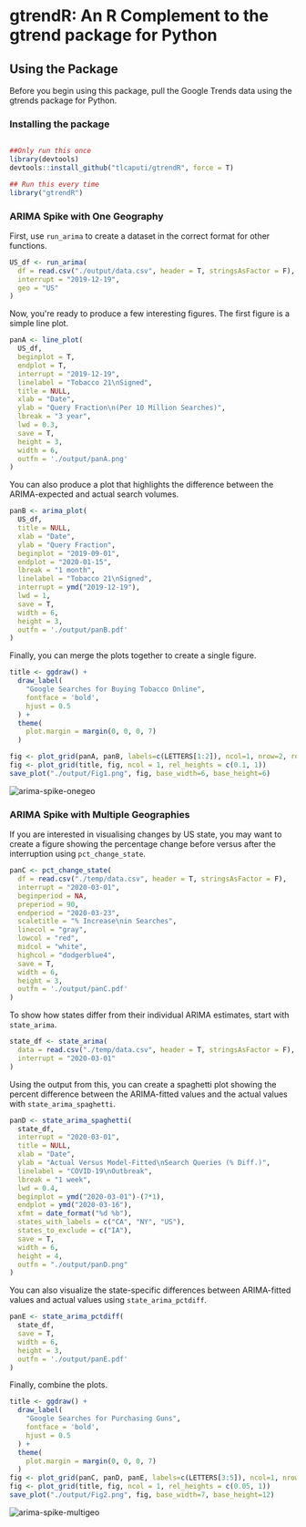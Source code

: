 # gtrendR: An R Complement to the gtrend package for Python

## Using the Package

Before you begin using this package, pull the Google Trends data using the gtrends package for Python.

### Installing the package

```r

##Only run this once
library(devtools)
devtools::install_github("tlcaputi/gtrendR", force = T)

## Run this every time
library("gtrendR")

```

### ARIMA Spike with One Geography

First, use `run_arima` to create a dataset in the correct format for other functions.

```r
US_df <- run_arima(
  df = read.csv("./output/data.csv", header = T, stringsAsFactor = F),
  interrupt = "2019-12-19",
  geo = "US"
)
```

Now, you're ready to produce a few interesting figures. The first figure is a simple line plot.


```r
panA <- line_plot(
  US_df,
  beginplot = T,
  endplot = T,
  interrupt = "2019-12-19",
  linelabel = "Tobacco 21\nSigned",
  title = NULL,
  xlab = "Date",
  ylab = "Query Fraction\n(Per 10 Million Searches)",
  lbreak = "3 year",
  lwd = 0.3,
  save = T,
  height = 3,
  width = 6,
  outfn = './output/panA.png'
)
```

You can also produce a plot that highlights the difference between the ARIMA-expected and actual search volumes.

```r
panB <- arima_plot(
  US_df,
  title = NULL,
  xlab = "Date",
  ylab = "Query Fraction",
  beginplot = "2019-09-01",
  endplot = "2020-01-15",
  lbreak = "1 month",
  linelabel = "Tobacco 21\nSigned",
  interrupt = ymd("2019-12-19"),
  lwd = 1,
  save = T,
  width = 6,
  height = 3,
  outfn = './output/panB.pdf'
)
```

Finally, you can merge the plots together to create a single figure.

```r
title <- ggdraw() +
  draw_label(
    "Google Searches for Buying Tobacco Online",
    fontface = 'bold',
    hjust = 0.5
  ) +
  theme(
    plot.margin = margin(0, 0, 0, 7)
  )

fig <- plot_grid(panA, panB, labels=c(LETTERS[1:2]), ncol=1, nrow=2, rel_heights=c(1,1))
fig <- plot_grid(title, fig, ncol = 1, rel_heights = c(0.1, 1))
save_plot("./output/Fig1.png", fig, base_width=6, base_height=6)
```

![arima-spike-onegeo](images/Fig1.png)


### ARIMA Spike with Multiple Geographies

If you are interested in visualising changes by US state, you may want to create a figure showing the percentage change before versus after the interruption using `pct_change_state`.


```r
panC <- pct_change_state(
  df = read.csv("./temp/data.csv", header = T, stringsAsFactor = F),
  interrupt = "2020-03-01",
  beginperiod = NA,
  preperiod = 90,
  endperiod = "2020-03-23",
  scaletitle = "% Increase\nin Searches",
  linecol = "gray",
  lowcol = "red",
  midcol = "white",
  highcol = "dodgerblue4",
  save = T,
  width = 6,
  height = 3,
  outfn = './output/panC.pdf'
)
```


To show how states differ from their individual ARIMA estimates, start with `state_arima`.

```r
state_df <- state_arima(
  data = read.csv("./temp/data.csv", header = T, stringsAsFactor = F),
  interrupt = "2020-03-01"
)
```


Using the output from this, you can create a spaghetti plot showing the percent difference between the ARIMA-fitted values and the actual values with `state_arima_spaghetti`.


```r
panD <- state_arima_spaghetti(
  state_df,
  interrupt = "2020-03-01",
  title = NULL,
  xlab = "Date",
  ylab = "Actual Versus Model-Fitted\nSearch Queries (% Diff.)",
  linelabel = "COVID-19\nOutbreak",
  lbreak = "1 week",
  lwd = 0.4,
  beginplot = ymd("2020-03-01")-(7*1),
  endplot = ymd("2020-03-16"),
  xfmt = date_format("%d %b"),
  states_with_labels = c("CA", "NY", "US"),
  states_to_exclude = c("IA"),
  save = T,
  width = 6,
  height = 4,
  outfn = "./output/panD.png"
)
```


You can also visualize the state-specific differences between ARIMA-fitted values and actual values using `state_arima_pctdiff`.

```r
panE <- state_arima_pctdiff(
  state_df,
  save = T,
  width = 6,
  height = 3,
  outfn = './output/panE.pdf'
)
```

Finally, combine the plots.


```r
title <- ggdraw() +
  draw_label(
    "Google Searches for Purchasing Guns",
    fontface = 'bold',
    hjust = 0.5
  ) +
  theme(
    plot.margin = margin(0, 0, 0, 7)
  )
fig <- plot_grid(panC, panD, panE, labels=c(LETTERS[3:5]), ncol=1, nrow=3, rel_heights=c(1.1, 1, 1.1))
fig <- plot_grid(title, fig, ncol = 1, rel_heights = c(0.05, 1))
save_plot("./output/Fig2.png", fig, base_width=7, base_height=12)
```

![arima-spike-multigeo](images/Fig2.png)
